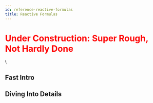 ```yaml
---
id: reference-reactive-formulas
title: Reactive Formulas
---
```


<h1><font color="red">Under Construction: Super Rough, Not Hardly Done</font></h1>\

## Fast Intro

## Diving Into Details